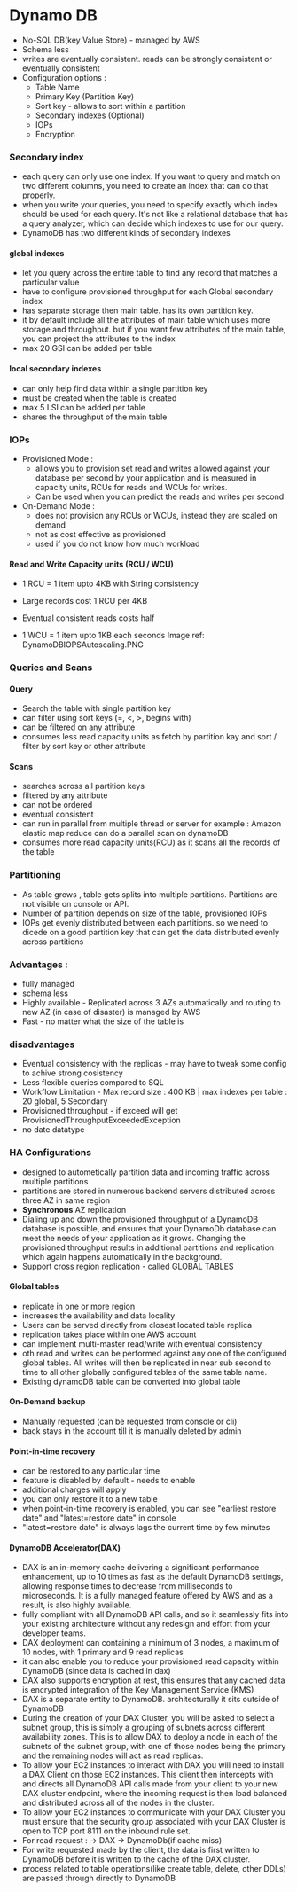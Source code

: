
# Dynamo DB
* No-SQL DB(key Value Store) - managed by AWS
* Schema less
* writes are eventually consistent. reads can be strongly consistent or eventually consistent
* Configuration options :
    * Table Name
    * Primary Key (Partition Key)
    * Sort key - allows to sort within a partition
    * Secondary indexes (Optional)
    * IOPs
    * Encryption

### Secondary index
* each query can only use one index. If you want to query and match on two different columns, you need to create an index that can do that properly.
* when you write your queries, you need to specify exactly which index should be used for each query. It's not like a relational database that has a query analyzer, which can decide which indexes to use for our query.
* DynamoDB has two different kinds of secondary indexes
#### global indexes
* let you query across the entire table to find any record that matches a particular value
* have to configure provisioned throughput for each Global secondary index
* has separate storage then main table. has its own partition key.
* it by default include all the attributes of main table which uses more storage and throughput. but if you want few attributes of the main table, you can project the attributes to the index
* max 20 GSI can be added per table
#### local secondary indexes
* can only help find data within a single partition key
* must be created when the table is created
* max 5 LSI can be added per table
* shares the throughput of the main table

### IOPs
* Provisioned Mode :
    * allows you to provision set read and writes allowed against your database per second by your application and is measured in capacity units, RCUs for reads and WCUs for writes.
    * Can be used when you can predict the reads and writes per second
* On-Demand Mode :
    * does not provision any RCUs or WCUs, instead they are scaled on demand
    * not as cost effective as provisioned
    * used if you do not know how much workload
#### Read and Write Capacity units (RCU / WCU)
* 1 RCU = 1 item upto 4KB with String consistency
* Large records cost 1 RCU per 4KB
* Eventual consistent reads costs half

* 1 WCU = 1 item upto 1KB each seconds
  Image ref: DynamoDBIOPSAutoscaling.PNG

### Queries and Scans
#### Query
* Search the table with single partition key
* can filter using sort keys (=, <, >, begins with)
* can be filtered on any attribute
* consumes less read capacity units as fetch by partition kay and sort / filter by sort key or other attribute
#### Scans
* searches across all partition keys
* filtered by any attribute
* can not be ordered
* eventual consistent
* can run in parallel from multiple thread or server  for example : Amazon elastic map reduce can do a parallel scan on dynamoDB
* consumes more read capacity units(RCU) as it scans all the records of the table
### Partitioning
* As table grows , table gets splits into multiple partitions. Partitions are not visible on console or API.
* Number of partition depends on size of the table, provisioned IOPs
* IOPs get evenly distributed between each partitions. so we need to dicede on a good partition key that can get the data distributed evenly across partitions
### Advantages :
* fully managed
* schema less
* Highly available - Replicated across 3 AZs automatically and routing to new AZ (in case of disaster) is managed by AWS
* Fast - no matter what the size of the table is

### disadvantages
* Eventual consistency with the replicas - may have to tweak some config to achive strong cosistency
* Less flexible queries compared to SQL
* Workflow Limitation - Max record size : 400 KB | max indexes per table : 20 global, 5 Secondary
* Provisioned throughput - if exceed will get ProvisionedThroughputExceededException
* no date datatype

### HA Configurations
* designed to autometically partition data and incoming traffic across multiple partitions
* partitions are stored in numerous backend servers distributed across three AZ in same region
* **Synchronous** AZ replication
* Dialing up and down the provisioned throughput of a DynamoDB database is possible, and ensures that your DynamoDb database can meet the needs of your application as it grows. Changing the provisioned throughput results in additional partitions and replication which again happens automatically in the background.
* Support cross region replication - called GLOBAL TABLES

#### Global tables
* replicate in one or more region
* increases the availability and data locality
* Users can be served directly from closest located table replica
* replication takes place within one AWS account
* can implement multi-master read/write with eventual consistency
* oth read and writes can be performed against any one of the configured global tables. All writes will then be replicated in near sub second to time to all other globally configured tables of the same table name.
* Existing dynamoDB table can be converted into global table

#### On-Demand backup
* Manually requested (can be requested from console or cli)
* back stays in the account till it is manually deleted by admin

#### Point-in-time recovery
* can be restored to any particular time
* feature is disabled by default - needs to enable
* additional charges will apply
* you can only restore it to a new table
* when point-in-time recovery is enabled, you can see "earliest restore date" and "latest=restore date" in console
* "latest=restore date" is always lags the current time by few minutes

#### DynamoDB Accelerator(DAX)
* DAX is an in-memory cache delivering a significant performance enhancement, up to 10 times as fast as the default DynamoDB settings, allowing response times to decrease from milliseconds to microseconds. It is a fully managed feature offered by AWS and as a result, is also highly available.
* fully compliant with all DynamoDB API calls, and so it seamlessly fits into your existing architecture without any redesign and effort from your developer teams.
* DAX deployment can containing a minimum of 3 nodes, a maximum of 10 nodes, with 1 primary and 9 read replicas
* it can also enable you to reduce your provisioned read capacity within DynamoDB (since data is cached in dax)
* DAX also supports encryption at rest, this ensures that any cached data is encrypted integration of the Key Management Service (KMS)
* DAX is a separate entity to DynamoDB. architecturally it sits outside of DynamoDB
* During the creation of your DAX Cluster, you will be asked to select a subnet group, this is simply a grouping of subnets across different availability zones. This is to allow DAX to deploy a node in each of the subnets of the subnet group, with one of those nodes being the primary and the remaining nodes will act as read replicas.
* To allow your EC2 instances to interact with DAX you will need to install a DAX Client on those EC2 instances. This client then intercepts with and directs all DynamoDB API calls made from your client to your new DAX cluster endpoint, where the incoming request is then load balanced and distributed across all of the nodes in the cluster.
* To allow your EC2 instances to communicate with your DAX Cluster you must ensure that the security group associated with your DAX Cluster is open to TCP port 8111 on the inbound rule set.
* For read request : -> DAX -> DynamoDb(if cache miss)
* For write requested made by the client, the data is  first written to DynamoDB before it is written to the cache of the DAX cluster.
* process related to table operations(like create table, delete, other DDLs) are passed through directly to DynamoDB
